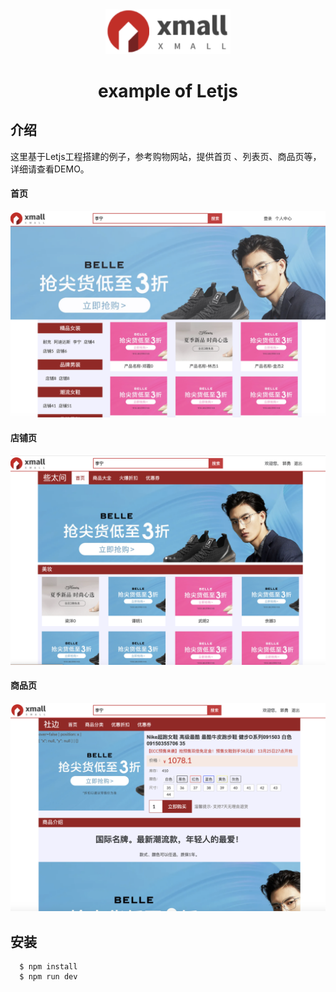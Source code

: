 <div align="center">
<img alt="Letjs Logo" src="src/assets/xmall-logo.png" width="200">
<h1>example of Letjs</h1>
</div>

## 介绍
  这里基于Letjs工程搭建的例子，参考购物网站，提供首页 、列表页、商品页等，详细请查看DEMO。

#### 首页
  <img alt="index" src="public/index.png">

#### 店铺页
  <img alt="index" src="public/shop.png">

#### 商品页
  <img alt="index" src="public/production.png">

## 安装
```shell
  $ npm install
  $ npm run dev
```
